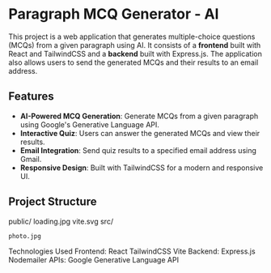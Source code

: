# Paragraph MCQ Generator - AI

This project is a web application that generates multiple-choice questions (MCQs) from a given paragraph using AI. It consists of a **frontend** built with React and TailwindCSS and a **backend** built with Express.js. The application also allows users to send the generated MCQs and their results to an email address.

## Features

- **AI-Powered MCQ Generation**: Generate MCQs from a given paragraph using Google's Generative Language API.
- **Interactive Quiz**: Users can answer the generated MCQs and view their results.
- **Email Integration**: Send quiz results to a specified email address using Gmail.
- **Responsive Design**: Built with TailwindCSS for a modern and responsive UI.

## Project Structure


public/
    loading.jpg
    vite.svg
src/
    
    
    
    
    
    photo.jpg
    

Technologies Used
Frontend:
React
TailwindCSS
Vite
Backend:
Express.js
Nodemailer
APIs:
Google Generative Language API